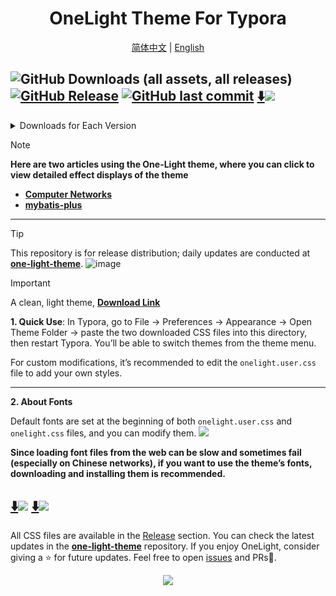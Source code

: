 <h1 align='center'>OneLight Theme For Typora</h1> 

  <p align="center">
    <a href="./README.md">简体中文</a>
    |
    <a href="./README_en.md">English</a>
  </p>


![GitHub Downloads (all assets, all releases)](https://img.shields.io/github/downloads/caolib/typora-onelight-theme/total?labelColor=white&color=blue)
[![GitHub Release](https://img.shields.io/github/v/release/caolib/one-light-theme?labelColor=blue&color=red)](https://github.com/caolib/typora-onelight-theme/releases)
[![GitHub last commit](https://img.shields.io/github/last-commit/caolib/one-light-theme?labelColor=white&color=blue)](https://github.com/caolib/one-light-theme/activity)
[⬇️![](https://img.shields.io/badge/Click%20to%20download-white)](https://github.com/caolib/typora-onelight-theme/releases/latest/download/onelight.zip)
---

<details>
  <summary>Downloads for Each Version</summary>
  <img src="https://img.shields.io/github/downloads/caolib/typora-onelight-theme/v0.2.3/total"></br> 
  <img src="https://img.shields.io/github/downloads/caolib/typora-onelight-theme/v0.2.2/total"/></br>
  <img src="https://img.shields.io/github/downloads/caolib/typora-onelight-theme/v0.2.1/total"/></br>
  <img src="https://img.shields.io/github/downloads/caolib/typora-onelight-theme/v0.1.0/total"/></br>
  <img src="https://img.shields.io/github/downloads/caolib/typora-onelight-theme/v0.0.6/total"/></br>
  <img src="https://img.shields.io/github/downloads/caolib/typora-onelight-theme/v0.0.5/total"/></br>
</details>

> [!note]
> **Here are two articles using the One-Light theme, where you can click to view detailed effect displays of the theme**
> - **[Computer Networks](https://bin-sites.pages.dev/net/计算机网络)**
> - **[mybatis-plus](https://bin-sites.pages.dev/mp)**

---

> [!tip]
> This repository is for release distribution; daily updates are conducted at [**one-light-theme**](https://github.com/caolib/one-light-theme).
> ![image](https://github.com/user-attachments/assets/d56a5c27-7b81-45f9-84cb-8b91df92eba9)

> [!important]
> A clean, light theme, **[Download Link](https://github.com/caolib/theme.typora.io/releases)**
>
> **1. Quick Use**: In Typora, go to File → Preferences → Appearance → Open Theme Folder → paste the two downloaded CSS files into this directory, then restart Typora. You’ll be able to switch themes from the theme menu.
>
> For custom modifications, it’s recommended to edit the `onelight.user.css` file to add your own styles.
>
> ---
>
> **2. About Fonts**
>
> Default fonts are set at the beginning of both `onelight.user.css` and `onelight.css` files, and you can modify them.
> ![](https://github.com/user-attachments/assets/ab75260f-cff0-43b7-b8e5-dfea38e8525c)
>
> **Since loading font files from the web can be slow and sometimes fail (especially on Chinese networks), if you want to use the theme’s fonts, downloading and installing them is recommended.**
>
> [⬇️![](https://img.shields.io/badge/Download%20CascadiaCode%20Font-white)](https://clb-cdn.pages.dev/fonts/CascadiaCode.ttf)
> [⬇️![](https://img.shields.io/badge/Download%20MiaoZi%20GuoZhi%20Font-white)](https://clb-cdn.pages.dev/fonts/MiaoZi-GuoZhiTi.ttf)
> ---
> All CSS files are available in the [Release](https://github.com/caolib/theme.typora.io/releases) section. You can check the latest updates in the [**one-light-theme**](https://github.com/caolib/one-light-theme) repository. If you enjoy OneLight, consider giving a ⭐ for future updates. Feel free to open [issues](https://github.com/caolib/typora-onelight-theme/issues) and PRs👏.

<div align=center>
  <img src="https://counter.seku.su/cmoe?name=caolib&theme=r34"/>
</div>
